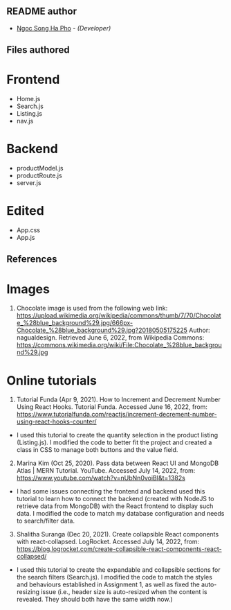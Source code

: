 ## README author
* [Ngoc Song Ha Pho](songhapho@dal.ca) - *(Developer)*

## Files authored
# Frontend
* Home.js
* Search.js
* Listing.js
* nav.js
# Backend
* productModel.js
* productRoute.js
* server.js
# Edited
* App.css
* App.js

## References
# Images
1. Chocolate image is used from the following web link: https://upload.wikimedia.org/wikipedia/commons/thumb/7/70/Chocolate_%28blue_background%29.jpg/666px-Chocolate_%28blue_background%29.jpg?20180505175225
Author: nagualdesign. Retrieved June 6, 2022, from Wikipedia Commons: https://commons.wikimedia.org/wiki/File:Chocolate_%28blue_background%29.jpg

# Online tutorials
1. Tutorial Funda (Apr 9, 2021). How to Increment and Decrement Number Using React Hooks. Tutorial Funda. Accessed June 16, 2022, from: https://www.tutorialfunda.com/reactjs/increment-decrement-number-using-react-hooks-counter/
- I used this tutorial to create the quantity selection in the product listing (Listing.js). I modified the code to better fit the project and created a class in CSS to manage both buttons and the value field.
2. Marina Kim (Oct 25, 2020). Pass data between React UI and MongoDB Atlas | MERN Tutorial. YouTube. Accessed July 14, 2022, from: https://www.youtube.com/watch?v=nUbNn0voiBI&t=1382s
- I had some issues connecting the frontend and backend used this tutorial to learn how to connect the backend (created with NodeJS to retrieve data from MongoDB) with the React frontend to display such data. I modified the code to match my database configuration and needs to search/filter data. 
3. Shalitha Suranga (Dec 20, 2021). Create collapsible React components with react-collapsed. LogRocket. Accessed July 14, 2022, from: https://blog.logrocket.com/create-collapsible-react-components-react-collapsed/
- I used this tutorial to create the expandable and collapsible sections for the search filters (Search.js). I modified the code to match the styles and behaviours established in Assignment 1, as well as fixed the auto-resizing issue (i.e., header size is auto-resized when the content is revealed. They should both have the same width now.)